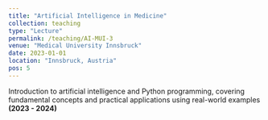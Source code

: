 ```yaml
---
title: "Artificial Intelligence in Medicine"
collection: teaching
type: "Lecture"
permalink: /teaching/AI-MUI-3
venue: "Medical University Innsbruck"
date: 2023-01-01
location: "Innsbruck, Austria"
pos: 5
---
```


Introduction to artificial intelligence and Python programming, covering fundamental concepts and practical applications using real-world examples **(2023 - 2024)**
